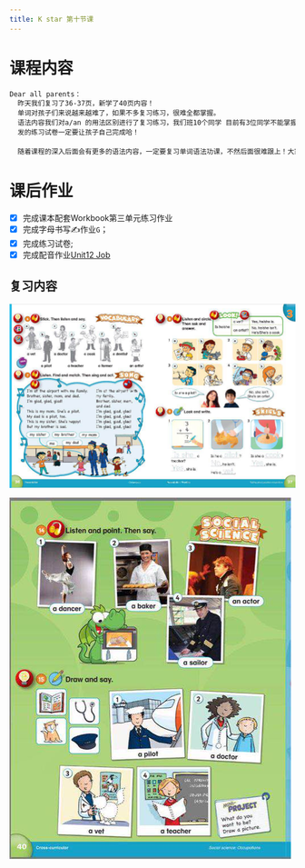 ```yaml
---
title: K star 第十节课
---
```


# 课程内容

```bash
Dear all parents：
  昨天我们复习了36-37页，新学了40页内容！
  单词对孩子们来说越来越难了，如果不多复习练习，很难全都掌握。
  语法内容我们对a/an 的用法区别进行了复习练习，我们班10个同学 目前有3位同学不能掌握这个语法知识点。
  发的练习试卷一定要让孩子自己完成哈！

  随着课程的深入后面会有更多的语法内容，一定要复习单词语法功课，不然后面很难跟上！大家一起加油
```

# 课后作业

- [x] 完成课本配套Workbook第三单元练习作业
- [x] 完成字母书写✍️作业`G`；
- [x] 完成练习试卷;
- [x] 完成配音作业[Unit12 Job](https://children.qupeiyin.com/index.php?m=home&c=show&a=share&sharefrom=oneself&id=MDAwMDAwMDAwMLCdumeBe67csbeQaQ)

## 复习内容

![](2020-10-11-amy/01.jpeg)

![](2020-10-11-amy/02.jpeg)
